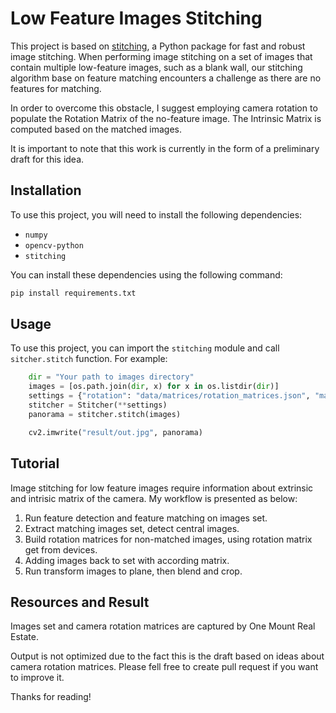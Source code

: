 ﻿# Low Feature Images Stitching
 
This project is based on [stitching](https://github.com/OpenStitching/stitching), a Python package for fast and robust image stitching. 
When performing image stitching on a set of images that contain multiple low-feature images, such as a blank wall, our stitching algorithm base on feature matching encounters a challenge as there are no features for matching. 

In order to overcome this obstacle, I suggest employing camera rotation to populate the Rotation Matrix of the no-feature image. 
The Intrinsic Matrix is computed based on the matched images. 

It is important to note that this work is currently in the form of a preliminary draft for this idea.

## Installation

To use this project, you will need to install the following dependencies:

- `numpy`
- `opencv-python`
- `stitching`

You can install these dependencies using the following command:

```bash
pip install requirements.txt
```

## Usage

To use this project, you can import the `stitching` module and call `sitcher.stitch` function. For example:

```python
    dir = "Your path to images directory"
    images = [os.path.join(dir, x) for x in os.listdir(dir)]
    settings = {"rotation": "data/matrices/rotation_matrices.json", "matches_graph_dot_file": "graph.txt", "crop": False}
    stitcher = Stitcher(**settings)
    panorama = stitcher.stitch(images)

    cv2.imwrite("result/out.jpg", panorama)
```

## Tutorial

Image stitching for low feature images require information about extrinsic and intrisic matrix of the camera.
My workflow is presented as below:
1. Run feature detection and feature matching on images set.
2. Extract matching images set, detect central images.
3. Build rotation matrices for non-matched images, using rotation matrix get from devices.
4. Adding images back to set with according matrix.
5. Run transform images to plane, then blend and crop.

## Resources and Result

Images set and camera rotation matrices are captured by One Mount Real Estate.

Output is not optimized due to the fact this is the draft based on ideas about camera rotation matrices. Please fell free to create pull request if you want to improve it. 

Thanks for reading!
